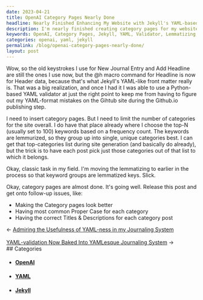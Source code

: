 ```yaml
---
date: 2023-04-21
title: OpenAI Category Pages Nearly Done
headline: Nearly Finished Enhancing My Website with Jekyll's YAML-based Category Pages
description: I'm nearly finished creating category pages for my website using Jekyll's YAML-like front matter, and I'm using a Python-based YAML validator to make sure I don't make any mistakes. I'm also lemmatizing keyword groups and picking categories from a top-N list to limit the number of categories. I just need to make the category pages look better, have the correct titles and descriptions, and use the most common proper case.
keywords: OpenAI, Category Pages, Jekyll, YAML, Validator, Lemmatizing, Keyword Groups, Top-N List, Titles, Descriptions, Proper Case
categories: openai, yaml, jekyll
permalink: /blog/openai-category-pages-nearly-done/
layout: post
---
```



Wow, so the old keystrokes I use for New Journal Entry and Add Headline are
still the ones I use now, but the @h macro command for Headline is now for
Header data, because that's what Jekyll's YAML-like front matter really is.
That was a big realization, and once I had it I was able to use a Python-based
YAML validator at just the right point to keep me from having to figure out my
YAML-format mistakes on the Gihtub site during the Github.io publishing step.

I need to insert category pages. But I need to limit the number of categories
for the site overall. I do have that place already where I choose the top-N
(usually set to 100) keywords based on a frequency count. The keywords are
lemmurized, so they group up into single, unique categories best. I can get
that top-categories list during site generation (and basically do already), but
the trick is to have each post pick just those categories out of that list to
which it belongs.

Okay, classic task in my field. I'm moving the lemmatizing to earlier in the
process so that keyword groups are lemmatized keys. Slick.

Okay, category pages are almost done. It's going well. Release this post and
get onto follow-up issues, like:

- Making the Category pages look better
- Having most common Proper Case for each category
- Having the correct Titles & Descriptions for each category post


<div class="arrow-links"><div class="post-nav-prev"><span class="arrow">&larr;&nbsp;</span><a href="/blog/admiring-the-usefulness-of-yaml-ness-in-my-journaling-system/">Admiring the Usefulness of YAML-ness in my Journaling System</a></div> &nbsp; <div class="post-nav-next"><a href="/blog/yaml-validation-now-baked-into-yamlesque-journaling-system/">YAML-validation Now Baked Into YAMLesque Journaling System</a><span class="arrow">&nbsp;&rarr;</span></div></div>
## Categories

<ul>
<li><h4><a href='/openai/'>OpenAI</a></h4></li>
<li><h4><a href='/yaml/'>YAML</a></h4></li>
<li><h4><a href='/jekyll/'>Jekyll</a></h4></li></ul>